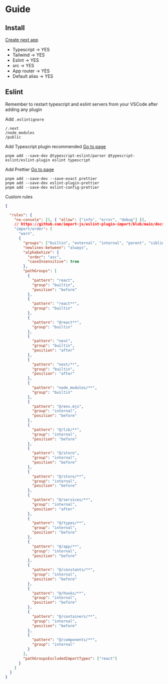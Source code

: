 # Guide

## Install
[Create next app](https://nextjs.org/docs/pages/api-reference/create-next-app)
- Typescript -> YES
- Tailwind -> YES
- Eslint -> YES
- src -> YES
- App router -> YES
- Default alias -> YES


## Eslint
Remember to restart typescript and eslint servers from your VSCode after adding any plugin

Add `.eslintignore`
```
/.next
/node_modules
/public
```

Add Typescript plugin recommended [Go to page](https://typescript-eslint.io/getting-started/)

```
pnpm add --save-dev @typescript-eslint/parser @typescript-eslint/eslint-plugin eslint typescript
```

Add Prettier [Go to page](https://www.npmjs.com/package/eslint-plugin-prettier)
```
pnpm add --save-dev --save-exact prettier
pnpm add --save-dev eslint-plugin-prettier
pnpm add --save-dev eslint-config-prettier
```

Custom rules

```json
{

  "rules": {
    "no-console": [1, { "allow": ["info", "error", "debug"] }],
    // https://github.com/import-js/eslint-plugin-import/blob/main/docs/rules/order.md
    "import/order": [
      "warn",
      {
        "groups": ["builtin", "external", "internal", "parent", "sibling"],
        "newlines-between": "always",
        "alphabetize": {
          "order": "asc",
          "caseInsensitive": true
        },
        "pathGroups": [
          {
            "pattern": "react",
            "group": "builtin",
            "position": "before"
          },
          {
            "pattern": "react**",
            "group": "builtin"
          },
          {
            "pattern": "@react**",
            "group": "builtin"
          },
          {
            "pattern": "next",
            "group": "builtin",
            "position": "after"
          },
          {
            "pattern": "next/**",
            "group": "builtin",
            "position": "after"
          },
          {
            "pattern": "node_modules/**",
            "group": "builtin"
          },
          {
            "pattern": "@/env.mjs",
            "group": "internal",
            "position": "before"
          },
          {
            "pattern": "@/lib/**",
            "group": "internal",
            "position": "before"
          },
          {
            "pattern": "@/store",
            "group": "internal",
            "position": "before"
          },
          {
            "pattern": "@/store/**",
            "group": "internal",
            "position": "before"
          },
          {
            "pattern": "@/services/**",
            "group": "internal",
            "position": "after"
          },
          {
            "pattern": "@/types/**",
            "group": "internal",
            "position": "before"
          },
          {
            "pattern": "@/app/**",
            "group": "internal",
            "position": "before"
          },
          {
            "pattern": "@/constants/**",
            "group": "internal",
            "position": "before"
          },
          {
            "pattern": "@/hooks/**",
            "group": "internal",
            "position": "before"
          },
          {
            "pattern": "@/containers/**",
            "group": "internal",
            "position": "before"
          },
          {
            "pattern": "@/components/**",
            "group": "internal"
          }
        ],
        "pathGroupsExcludedImportTypes": ["react"]
      }
    ]
  }
}
```


